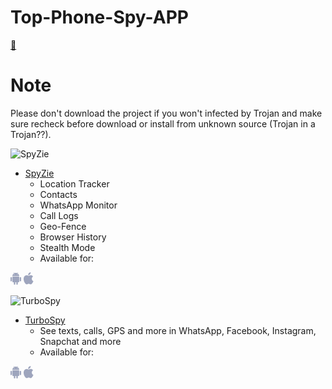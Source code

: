 # Top-Phone-Spy-APP

[🤷](https://abolfazlcyberarmy.github.io/Top-Phone-Spy-APP/)

# Note
Please don't download the project if you won't infected by Trojan and make sure recheck before download or install from unknown source (Trojan in a Trojan??).

![SpyZie](https://spyzie.io/assets/header_logo.svg)
- [SpyZie](https://spyzie.io/)
  - Location Tracker
  - Contacts
  - WhatsApp Monitor
  - Call Logs
  - Geo-Fence
  - Browser History
  - Stealth Mode
  - <div class="available-con">
    <span class="title">Available for:</span>
<svg width="17px" height="20px" viewBox="0 0 17 20" version="1.1" xmlns="http://www.w3.org/2000/svg" xmlns:xlink="http://www.w3.org/1999/xlink">
    <!-- Generator: Sketch 53.2 (72643) - https://sketchapp.com -->
    <title>demo/blue/icon24/android</title>
    <desc>Created with Sketch.</desc>
    <g id="web" stroke="none" stroke-width="1" fill="none" fill-rule="evenodd">
        <g id="home" transform="translate(-483.000000, -448.000000)" fill="#9EA5BD">
            <g id="banner">
                <g id="wenan" transform="translate(360.000000, 162.000000)">
                    <g id="demo/blue/icon24/android" transform="translate(120.000000, 284.000000)">
                        <g id="android" transform="translate(3.000000, 2.000000)">
                            <path d="M0,8.42983462 C0.157012702,8.00257303 0.591571955,7.69230769 1.10321366,7.69230769 L1.15230636,7.69230769 C1.79211234,7.69230769 2.31818182,8.18386183 2.31818182,8.78156316 L2.31818182,13.5254168 C2.31818182,14.1238305 1.79630504,14.6153846 1.15230636,14.6153846 L1.10321366,14.6153846 C0.591571955,14.6153846 0.157012702,14.3051193 1.7332901e-13,13.8775004 L1.7332901e-13,8.42983462 Z M14.6818182,8.42983462 C14.8388309,8.00257303 15.2733901,7.69230769 15.7850318,7.69230769 L15.8341245,7.69230769 C16.4739305,7.69230769 17,8.18386183 17,8.78156316 L17,13.5254168 C17,14.1238305 16.4781232,14.6153846 15.8341245,14.6153846 L15.7850318,14.6153846 C15.2733901,14.6153846 14.8388309,14.3051193 14.6818182,13.8775004 L14.6818182,8.42983462 Z M3.09090909,14.9879469 L3.09090909,6.92307692 L13.9090909,6.92307692 L13.9090909,14.9879469 C13.9090909,15.5834688 13.4230229,16.0638769 12.8354808,16.0638769 L11.6875784,16.0638769 L11.6875784,18.8266071 C11.6875784,19.4704767 11.1648606,20 10.5198241,20 L10.4706522,20 C9.82981518,20 9.30289791,19.4743138 9.30289791,18.8266071 L9.30289791,16.0638769 L7.69817104,16.0638769 L7.69817104,18.8266071 C7.69817104,19.4704767 7.17545323,20 6.52934775,20 L6.48124489,20 C5.83521576,20 5.31249795,19.4743138 5.31249795,18.8266071 L5.31249795,16.0638769 L4.16566455,16.0638769 C3.57285399,16.0638769 3.09090909,15.5834688 3.09090909,14.9879469 Z M11.9361312,3.94430453e-31 C11.966129,0.0032045088 11.9960294,0.0140887806 12.0233187,0.0331806125 C12.1125829,0.0910537738 12.1364726,0.214516518 12.0804265,0.301712081 L11.1748918,1.72462021 C12.8062953,2.53793103 13.9090909,4.07349891 13.9090909,5.83129973 C13.9090909,5.93932964 13.9007485,6.04581625 13.8934678,6.15384615 L3.10751814,6.15384615 C3.0991757,6.04581625 3.09090909,5.93932964 3.09090909,5.83129973 C3.09090909,4.07349891 4.1947665,2.53793103 5.82503231,1.72462021 L4.92055938,0.301712081 C4.86345154,0.214516518 4.88840304,0.0910537738 4.97766722,0.0331806125 C5.00495654,0.0140887806 5.03524613,0.0032045088 5.06575423,7.01804448e-13 L5.10422477,2.10541334e-12 C5.16016658,0.00587841863 5.21283617,0.0373480928 5.24454969,0.0910537738 L6.18224072,1.55948879 C6.88421971,1.26703641 7.67030573,1.10190499 8.50204769,1.10190499 C9.32969427,1.10190499 10.1167662,1.26703641 10.8187452,1.55948879 L11.7595457,0.0910537738 C11.79186,0.0373480928 11.8434549,0.00587841864 11.8983503,4.21082669e-12 L11.9361319,2.10541334e-12 Z M5.99946529,4.26795274 C6.28712803,4.26795274 6.51866885,4.03183024 6.51866885,3.73937786 C6.51866885,3.4453822 6.28712803,3.21543284 5.99946529,3.21543284 C5.7118784,3.21543284 5.48026173,3.4453822 5.48026173,3.73937786 C5.48026173,4.03183024 5.7118784,4.26795274 5.99946529,4.26795274 Z M11.0004589,4.26795274 C11.2891834,4.26795274 11.5196624,4.03183024 11.5196624,3.73937786 C11.5196624,3.4453822 11.2891834,3.21543284 11.0004589,3.21543284 C10.7127961,3.21543284 10.4812553,3.4453822 10.4812553,3.73937786 C10.4812553,4.03183024 10.7127961,4.26795274 11.0004589,4.26795274 Z" id="Combined-Shape"></path>
                        </g>
                    </g>
                </g>
            </g>
        </g>
    </g>
</svg>
  
  

  
<svg width="16px" height="20px" viewBox="0 0 16 20" version="1.1" xmlns="http://www.w3.org/2000/svg" xmlns:xlink="http://www.w3.org/1999/xlink">
    <!-- Generator: Sketch 53.2 (72643) - https://sketchapp.com -->
    <title>demo/blue/icon24/android copy</title>
    <desc>Created with Sketch.</desc>
    <defs>
        <path d="M3.63797881e-13,10.324359 C0.036008335,9.23133951 0.281572841,8.18428862 0.79888,7.2864 C1.64616,5.8128 3.18312,4.8824 4.8096,4.8584 C4.82576,4.8584 4.84224,4.8584 4.85872,4.8584 C5.55832,4.8584 6.21912,5.12 6.80176,5.352 C7.23776,5.5248 7.61424,5.6736 7.9044,5.6736 C8.16248,5.6736 8.5368,5.5264 8.97032,5.3552 C9.59824,5.108 10.37952,4.8 11.19536,4.8 C11.29968,4.8 11.40368,4.8048 11.50472,4.8152 C12.19912,4.8448 13.9244,5.0928 15.04984,6.74 C15.07368,6.7752 15.08248,6.8176 15.07392,6.8592 C15.06568,6.9008 15.04104,6.9368 15.0056,6.9592 L14.99032,6.9688 C14.66328,7.1712 13.03264,8.288 13.0536,10.3952 C13.07592,12.9904 15.22192,13.9424 15.46656,14.0424 C15.4684,14.0424 15.47576,14.0456 15.47784,14.0464 C15.5341604,14.0724513 15.5682624,14.1278385 15.56896,14.1868331 L15.56896,14.1905251 C15.568772,14.2064281 15.5661512,14.2225532 15.56088,14.2384 L15.55544,14.2552 C15.42264,14.6808 15.02872,15.7952 14.24352,16.9424 C13.49112,18.0416 12.63816,19.2872 11.24904,19.3136 C10.59984,19.3256 10.16016,19.1344 9.73376,18.9504 C9.3008,18.7624 8.8532,18.5688 8.15184,18.5688 C7.4144,18.5688 6.94432,18.7688 6.49,18.9632 C6.0852,19.1352 5.66624,19.3136 5.08688,19.3368 C5.06312,19.3376 5.03992,19.3384 5.01672,19.3384 C3.78328,19.3384 2.88296,18.184 1.9936,16.8976 C0.884271086,15.2954796 0.0685953833,13.0459323 0,10.901386 L2.72848411e-13,10.3243589 Z M11.1385365,0 C11.2155871,0.0022877346 11.2825004,0.0614953729 11.2909633,0.1392 C11.4054433,1.1808 11.0276833,2.3432 10.2808833,3.2496 C9.57152332,4.1072 8.53272332,4.64 7.56960332,4.64 C7.50216332,4.64 7.43408332,4.6368 7.36760332,4.632 C7.29400332,4.6264 7.23456332,4.5696 7.22512332,4.4968 C7.07040332,3.328 7.65680332,2.1696 8.25696332,1.4736 C8.96320332,0.6472 10.1444833,0.0408 11.1292833,0 L11.1385365,0 Z" id="path-1"></path>
    </defs>
    <g id="web" stroke="none" stroke-width="1" fill="none" fill-rule="evenodd">
        <g id="home" transform="translate(-524.000000, -448.000000)">
            <g id="banner">
                <g id="wenan" transform="translate(360.000000, 162.000000)">
                    <g id="demo/blue/icon24/apple" transform="translate(160.000000, 284.000000)">
                        <g id="apple" transform="translate(4.000000, 2.000000)">
                            <mask id="mask-2" fill="white">
                                <use xlink:href="#path-1"></use>
                            </mask>
                            <use id="Combined-Shape" fill="#9EA5BD" xlink:href="#path-1"></use>
                        </g>
                    </g>
                </g>
            </g>
        </g>
    </g>
</svg>
  
  
  </div>
  
  
  
  
![TurboSpy](https://www.turbophonemonitor.com/images/logo.svg)
- [TurboSpy](https://www.turbophonemonitor.com/)
  - See texts, calls, GPS and more in WhatsApp, Facebook, Instagram, Snapchat and more
  - <div class="available-con">
    <span class="title">Available for:</span>
<svg width="17px" height="20px" viewBox="0 0 17 20" version="1.1" xmlns="http://www.w3.org/2000/svg" xmlns:xlink="http://www.w3.org/1999/xlink">
    <!-- Generator: Sketch 53.2 (72643) - https://sketchapp.com -->
    <title>demo/blue/icon24/android</title>
    <desc>Created with Sketch.</desc>
    <g id="web" stroke="none" stroke-width="1" fill="none" fill-rule="evenodd">
        <g id="home" transform="translate(-483.000000, -448.000000)" fill="#9EA5BD">
            <g id="banner">
                <g id="wenan" transform="translate(360.000000, 162.000000)">
                    <g id="demo/blue/icon24/android" transform="translate(120.000000, 284.000000)">
                        <g id="android" transform="translate(3.000000, 2.000000)">
                            <path d="M0,8.42983462 C0.157012702,8.00257303 0.591571955,7.69230769 1.10321366,7.69230769 L1.15230636,7.69230769 C1.79211234,7.69230769 2.31818182,8.18386183 2.31818182,8.78156316 L2.31818182,13.5254168 C2.31818182,14.1238305 1.79630504,14.6153846 1.15230636,14.6153846 L1.10321366,14.6153846 C0.591571955,14.6153846 0.157012702,14.3051193 1.7332901e-13,13.8775004 L1.7332901e-13,8.42983462 Z M14.6818182,8.42983462 C14.8388309,8.00257303 15.2733901,7.69230769 15.7850318,7.69230769 L15.8341245,7.69230769 C16.4739305,7.69230769 17,8.18386183 17,8.78156316 L17,13.5254168 C17,14.1238305 16.4781232,14.6153846 15.8341245,14.6153846 L15.7850318,14.6153846 C15.2733901,14.6153846 14.8388309,14.3051193 14.6818182,13.8775004 L14.6818182,8.42983462 Z M3.09090909,14.9879469 L3.09090909,6.92307692 L13.9090909,6.92307692 L13.9090909,14.9879469 C13.9090909,15.5834688 13.4230229,16.0638769 12.8354808,16.0638769 L11.6875784,16.0638769 L11.6875784,18.8266071 C11.6875784,19.4704767 11.1648606,20 10.5198241,20 L10.4706522,20 C9.82981518,20 9.30289791,19.4743138 9.30289791,18.8266071 L9.30289791,16.0638769 L7.69817104,16.0638769 L7.69817104,18.8266071 C7.69817104,19.4704767 7.17545323,20 6.52934775,20 L6.48124489,20 C5.83521576,20 5.31249795,19.4743138 5.31249795,18.8266071 L5.31249795,16.0638769 L4.16566455,16.0638769 C3.57285399,16.0638769 3.09090909,15.5834688 3.09090909,14.9879469 Z M11.9361312,3.94430453e-31 C11.966129,0.0032045088 11.9960294,0.0140887806 12.0233187,0.0331806125 C12.1125829,0.0910537738 12.1364726,0.214516518 12.0804265,0.301712081 L11.1748918,1.72462021 C12.8062953,2.53793103 13.9090909,4.07349891 13.9090909,5.83129973 C13.9090909,5.93932964 13.9007485,6.04581625 13.8934678,6.15384615 L3.10751814,6.15384615 C3.0991757,6.04581625 3.09090909,5.93932964 3.09090909,5.83129973 C3.09090909,4.07349891 4.1947665,2.53793103 5.82503231,1.72462021 L4.92055938,0.301712081 C4.86345154,0.214516518 4.88840304,0.0910537738 4.97766722,0.0331806125 C5.00495654,0.0140887806 5.03524613,0.0032045088 5.06575423,7.01804448e-13 L5.10422477,2.10541334e-12 C5.16016658,0.00587841863 5.21283617,0.0373480928 5.24454969,0.0910537738 L6.18224072,1.55948879 C6.88421971,1.26703641 7.67030573,1.10190499 8.50204769,1.10190499 C9.32969427,1.10190499 10.1167662,1.26703641 10.8187452,1.55948879 L11.7595457,0.0910537738 C11.79186,0.0373480928 11.8434549,0.00587841864 11.8983503,4.21082669e-12 L11.9361319,2.10541334e-12 Z M5.99946529,4.26795274 C6.28712803,4.26795274 6.51866885,4.03183024 6.51866885,3.73937786 C6.51866885,3.4453822 6.28712803,3.21543284 5.99946529,3.21543284 C5.7118784,3.21543284 5.48026173,3.4453822 5.48026173,3.73937786 C5.48026173,4.03183024 5.7118784,4.26795274 5.99946529,4.26795274 Z M11.0004589,4.26795274 C11.2891834,4.26795274 11.5196624,4.03183024 11.5196624,3.73937786 C11.5196624,3.4453822 11.2891834,3.21543284 11.0004589,3.21543284 C10.7127961,3.21543284 10.4812553,3.4453822 10.4812553,3.73937786 C10.4812553,4.03183024 10.7127961,4.26795274 11.0004589,4.26795274 Z" id="Combined-Shape"></path>
                        </g>
                    </g>
                </g>
            </g>
        </g>
    </g>
</svg>
  
  

  
<svg width="16px" height="20px" viewBox="0 0 16 20" version="1.1" xmlns="http://www.w3.org/2000/svg" xmlns:xlink="http://www.w3.org/1999/xlink">
    <!-- Generator: Sketch 53.2 (72643) - https://sketchapp.com -->
    <title>demo/blue/icon24/android copy</title>
    <desc>Created with Sketch.</desc>
    <defs>
        <path d="M3.63797881e-13,10.324359 C0.036008335,9.23133951 0.281572841,8.18428862 0.79888,7.2864 C1.64616,5.8128 3.18312,4.8824 4.8096,4.8584 C4.82576,4.8584 4.84224,4.8584 4.85872,4.8584 C5.55832,4.8584 6.21912,5.12 6.80176,5.352 C7.23776,5.5248 7.61424,5.6736 7.9044,5.6736 C8.16248,5.6736 8.5368,5.5264 8.97032,5.3552 C9.59824,5.108 10.37952,4.8 11.19536,4.8 C11.29968,4.8 11.40368,4.8048 11.50472,4.8152 C12.19912,4.8448 13.9244,5.0928 15.04984,6.74 C15.07368,6.7752 15.08248,6.8176 15.07392,6.8592 C15.06568,6.9008 15.04104,6.9368 15.0056,6.9592 L14.99032,6.9688 C14.66328,7.1712 13.03264,8.288 13.0536,10.3952 C13.07592,12.9904 15.22192,13.9424 15.46656,14.0424 C15.4684,14.0424 15.47576,14.0456 15.47784,14.0464 C15.5341604,14.0724513 15.5682624,14.1278385 15.56896,14.1868331 L15.56896,14.1905251 C15.568772,14.2064281 15.5661512,14.2225532 15.56088,14.2384 L15.55544,14.2552 C15.42264,14.6808 15.02872,15.7952 14.24352,16.9424 C13.49112,18.0416 12.63816,19.2872 11.24904,19.3136 C10.59984,19.3256 10.16016,19.1344 9.73376,18.9504 C9.3008,18.7624 8.8532,18.5688 8.15184,18.5688 C7.4144,18.5688 6.94432,18.7688 6.49,18.9632 C6.0852,19.1352 5.66624,19.3136 5.08688,19.3368 C5.06312,19.3376 5.03992,19.3384 5.01672,19.3384 C3.78328,19.3384 2.88296,18.184 1.9936,16.8976 C0.884271086,15.2954796 0.0685953833,13.0459323 0,10.901386 L2.72848411e-13,10.3243589 Z M11.1385365,0 C11.2155871,0.0022877346 11.2825004,0.0614953729 11.2909633,0.1392 C11.4054433,1.1808 11.0276833,2.3432 10.2808833,3.2496 C9.57152332,4.1072 8.53272332,4.64 7.56960332,4.64 C7.50216332,4.64 7.43408332,4.6368 7.36760332,4.632 C7.29400332,4.6264 7.23456332,4.5696 7.22512332,4.4968 C7.07040332,3.328 7.65680332,2.1696 8.25696332,1.4736 C8.96320332,0.6472 10.1444833,0.0408 11.1292833,0 L11.1385365,0 Z" id="path-1"></path>
    </defs>
    <g id="web" stroke="none" stroke-width="1" fill="none" fill-rule="evenodd">
        <g id="home" transform="translate(-524.000000, -448.000000)">
            <g id="banner">
                <g id="wenan" transform="translate(360.000000, 162.000000)">
                    <g id="demo/blue/icon24/apple" transform="translate(160.000000, 284.000000)">
                        <g id="apple" transform="translate(4.000000, 2.000000)">
                            <mask id="mask-2" fill="white">
                                <use xlink:href="#path-1"></use>
                            </mask>
                            <use id="Combined-Shape" fill="#9EA5BD" xlink:href="#path-1"></use>
                        </g>
                    </g>
                </g>
            </g>
        </g>
    </g>
</svg>
  
  
  </div>
  
  
  


  
  

